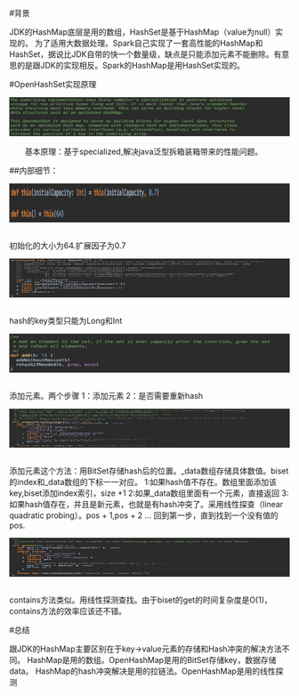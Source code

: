 #背景

JDK的HashMap底层是用的数组，HashSet是基于HashMap（value为null）实现的。
为了适用大数据处理。Spark自己实现了一套高性能的HashMap和HashSet，据说比JDK自带的快一个数量级，缺点是只能添加元素不能删除。有意思的是跟JDK的实现相反。Spark的HashMap是用HashSet实现的。

#OpenHashSet实现原理

<div  align="center"><img src="imgs/1.png" width = "700" height = "70" alt="1.1" align="center" /></div> </br> 
&emsp;&emsp;基本原理：基于specialized,解决java泛型拆箱装箱带来的性能问题。

##内部细节：

<div  align="center"><img src="imgs/2.png" width = "700" height = "70" alt="1.1" align="center" /></div> </br> 

初始化的大小为64.扩展因子为0.7

<div  align="center"><img src="imgs/3.png" width = "700" height = "70" alt="1.1" align="center" /></div> </br> 

hash的key类型只能为Long和Int

<div  align="center"><img src="imgs/4.png" width = "700" height = "70" alt="1.1" align="center" /></div> </br> 

添加元素。两个步骤 1：添加元素   2：是否需要重新hash

<div  align="center"><img src="imgs/5.png" width = "700" height = "70" alt="1.1" align="center" /></div> </br> 

添加元素这个方法：用BitSet存储hash后的位置。_data数组存储具体数值。biset的index和_data数组的下标一一对应。
1:如果hash值不存在。数组里面添加该key,biset添加index索引，size +1
2:如果_data数组里面有一个元素，直接返回
3:如果hash值存在，并且是新元素，也就是有hash冲突了。采用线性探查（linear quadratic probing）。pos + 1,pos + 2 ...
回到第一步，直到找到一个没有值的pos.

<div  align="center"><img src="imgs/6.png" width = "700" height = "70" alt="1.1" align="center" /></div> </br> 


contains方法类似。用线性探测查找。由于biset的get的时间复杂度是O(1)，contains方法的效率应该还不错。


#总结

跟JDK的HashMap主要区别在于key->value元素的存储和Hash冲突的解决方法不同。
HashMap是用的数组。OpenHashMap是用的BitSet存储key，数据存储data。
HashMap的hash冲突解决是用的拉链法。OpenHashMap是用的线性探测

